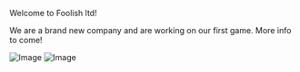 Welcome to Foolish ltd!

We are a brand new company and are working on our first game. 
More info to come!

![Image](https://github.com/user-attachments/assets/0900d87d-166d-4dbb-a668-2e705b2b142c) ![Image](https://github.com/user-attachments/assets/17012414-d3bc-4311-a090-f997445692d8)

